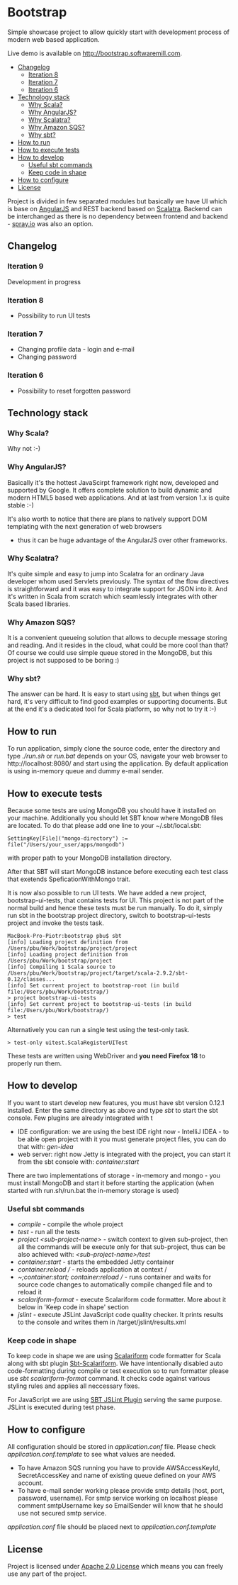 # Bootstrap

Simple showcase project to allow quickly start with development process of modern web based application.

Live demo is available on http://bootstrap.softwaremill.com.

* [Changelog](#changelog)
    * [Iteration 8](#iteration-8)
    * [Iteration 7](#iteration-7)
    * [Iteration 6](#iteration-6)
* [Technology stack](#technology-stack)
    * [Why Scala?](#why-scala)
    * [Why AngularJS?](#why-angularjs)
    * [Why Scalatra?](#why-scalatra)
    * [Why Amazon SQS?](#why-amazon-sqs)
    * [Why sbt?](#why-sbt)
* [How to run](#how-to-run)
* [How to execute tests](#how-to-execute-tests)
* [How to develop](#how-to-develop)
    * [Useful sbt commands](#useful-sbt-commands)
    * [Keep code in shape](#keep-code-in-shape)
* [How to configure](#how-to-configure)   
* [License](#license)

Project is divided in few separated modules but basically we have UI which is base on [AngularJS](http://angularjs.org/)
and REST backend based on [Scalatra](http://www.scalatra.org/).
Backend can be interchanged as there is no dependency between frontend and backend - [spray.io](http://spray.io/) was also an option.

## Changelog

### Iteration 9
Development in progress

### Iteration 8
* Possibility to run UI tests

### Iteration 7
* Changing profile data - login and e-mail
* Changing password

### Iteration 6
* Possibility to reset forgotten password

## Technology stack

### Why Scala?

Why not :-)

### Why AngularJS?

Basically it's the hottest JavaScirpt framework right now, developed and supported by Google.
It offers complete solution to build dynamic and modern HTML5 based web applications.
And at last from version 1.x is quite stable :-)

It's also worth to notice that there are plans to natively support DOM templating with the next generation of web browsers
- thus it can be huge advantage of the AngularJS over other frameworks.

### Why Scalatra?

It's quite simple and easy to jump into Scalatra for an ordinary Java developer whom used Servlets previously.
The syntax of the flow directives is straightforward and it was easy to integrate support for JSON into it.
And it's written in Scala from scratch which seamlessly integrates with other Scala based libraries.

### Why Amazon SQS?

It is a convenient queueing solution that allows to decuple message storing and reading. And it resides in the cloud, 
what could be more cool than that? Of course we could use simple queue stored in the MongoDB, but this project is
not supposed to be boring :)

### Why sbt?

The answer can be hard. It is easy to start using [sbt](http://www.scala-sbt.org/), but when things get hard, it's very difficult to find good examples
or supporting documents. But at the end it's a dedicated tool for Scala platform, so why not to try it :-)

## How to run

To run application, simply clone the source code, enter the directory and type _./run.sh_ or _run.bat_ depends on your OS,
navigate your web browser to http://localhost:8080/ and start using the application. By default application is using in-memory
queue and dummy e-mail sender.

## How to execute tests

Because some tests are using MongoDB you should have it installed on your machine. Additionally you should
let SBT know where MongoDB files are located. To do that please add one line to your ~/.sbt/local.sbt:

    SettingKey[File]("mongo-directory") := file("/Users/your_user/apps/mongodb")

with proper path to your MongoDB installation directory.

After that SBT will start MongoDB instance before executing each test class that exetends SpeficationWithMongo trait.

It is now also possible to run UI tests. We have added a new project, bootstrap-ui-tests, that contains tests for UI.
This project is not part of the normal build and hence these tests must be run manually. To do it, simply run sbt in the bootstrap
project directory, switch to bootstrap-ui-tests project and invoke the tests task.

    MacBook-Pro-Piotr:bootstrap pbu$ sbt
    [info] Loading project definition from /Users/pbu/Work/bootstrap/project/project
    [info] Loading project definition from /Users/pbu/Work/bootstrap/project
    [info] Compiling 1 Scala source to /Users/pbu/Work/bootstrap/project/target/scala-2.9.2/sbt-0.12/classes...
    [info] Set current project to bootstrap-root (in build file:/Users/pbu/Work/bootstrap/)
    > project bootstrap-ui-tests
    [info] Set current project to bootstrap-ui-tests (in build file:/Users/pbu/Work/bootstrap/)
    > test

Alternatively you can run a single test using the test-only task.

    > test-only uitest.ScalaRegisterUITest

These tests are written using WebDriver and __you need Firefox 18__ to properly run them.

## How to develop

If you want to start develop new features, you must have sbt version 0.12.1 installed. Enter the same directory as above and type _sbt_
to start the sbt console. Few plugins are already integrated with t

* IDE configuration: we are using the best IDE right now - IntelliJ IDEA - to be able open project with it you must generate project files, you can do that with: _gen-idea_
* web server: right now Jetty is integrated with the project, you can start it from the sbt console with: _container:start_

There are two implementations of storage - in-memory and mongo - you must install MongoDB and start it before starting the application (when started with run.sh/run.bat the in-memory storage is used)

### Useful sbt commands

* _compile_ - compile the whole project
* _test_ - run all the tests
* _project &lt;sub-project-name&gt;_ - switch context to given sub-project, then all the commands will be execute only for that sub-project, thus can be also achieved with: _&lt;sub-project-name&gt;/test_
* _container:start_ - starts the embedded Jetty container
* _container:reload /_ - reloads application at context /
* _~;container:start; container:reload /_ - runs container and waits for source code changes to automatically compile changed file and to reload it
* _scalariform-format_ - execute Scalariform code formatter. More about it below in 'Keep code in shape' section
* _jslint_ - execute JSLint JavaScript code quality checker. It prints results to the console and writes them in /target/jslint/results.xml

### Keep code in shape

To keep code in shape we are using [Scalariform](https://github.com/mdr/scalariform) code formatter for Scala along with sbt plugin [Sbt-Scalariform](https://github.com/sbt/sbt-scalariform). We have intentionally disabled auto code-formatting during compile or test execution so to run formatter please use _sbt scalariform-format_ command. It checks code against various styling rules and applies all neccessary fixes. 

For JavaScript we are using [SBT JSLint Plugin](https://github.com/philcali/sbt-jslint) serving the same purpose. JSLint is executed during test phase.

## How to configure

All configuration should be stored in _application.conf_ file. Please check _application.conf.template_ to see what values are needed.

* To have Amazon SQS running you have to provide AWSAccessKeyId, SecretAccessKey and name of existing queue defined on your AWS account.
* To have e-mail sender working please provide smtp details (host, port, password, username). For smtp service working on localhost please comment smtpUsername key so EmailSender will know that he should use not secured smtp service.

_application.conf_ file should be placed next to _application.conf.template_

## License

Project is licensed under [Apache 2.0 License](http://www.apache.org/licenses/LICENSE-2.0.html) which means you can freely use any part of the project.
